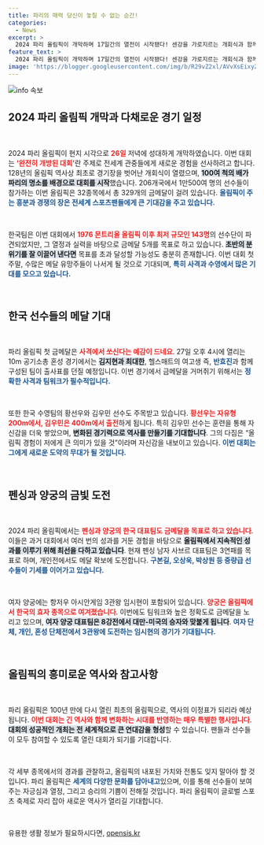 ```yaml
---
title: 파리의 매력 당신이 놓칠 수 없는 순간!
categories:
  - News
excerpt: >
  2024 파리 올림픽이 개막하며 17일간의 열전이 시작됐다! 센강을 가로지르는 개회식과 함께 대한민국 선수들의 골든 위크를 기대해보세요. 금메달의 향방은 누가 될지, 관심이 집중됩니다!
feature_text: >
  2024 파리 올림픽이 개막하며 17일간의 열전이 시작됐다! 센강을 가로지르는 개회식과 함께 대한민국 선수들의 골든 위크를 기대해보세요. 금메달의 향방은 누가 될지, 관심이 집중됩니다!
image: 'https://blogger.googleusercontent.com/img/b/R29vZ2xl/AVvXsEixyZcFfHzMRdzZMjFBmAUKJYCLCGyLL1o632UiGVXcaFdKo_bkvkuCioo0uUKlGfBVcT3P84aROyZIXSBEx3Aw5nCQ3pTgDom1WDC4m8eifvWiAmWEEVb4x6G_l8C0QH225ldMjyaFvpxGEBGNO37VmDTDMHGhJPq73UglMfDca1-0aw/s1600/blogspot.png'
---
```


<p><img src="https://blogger.googleusercontent.com/img/b/R29vZ2xl/AVvXsEixyZcFfHzMRdzZMjFBmAUKJYCLCGyLL1o632UiGVXcaFdKo_bkvkuCioo0uUKlGfBVcT3P84aROyZIXSBEx3Aw5nCQ3pTgDom1WDC4m8eifvWiAmWEEVb4x6G_l8C0QH225ldMjyaFvpxGEBGNO37VmDTDMHGhJPq73UglMfDca1-0aw/s1600/blogspot.png" alt="info 속보" /></p>

<h2 data-ke-size="size26">2024 파리 올림픽 개막과 다채로운 경기 일정</h2>

<p data-ke-size="size16">&nbsp;</p>

<p>2024 파리 올림픽이 현지 시각으로 <b><span style="color: #ee2323;">26일</span></b> 저녁에 성대하게 개막하였습니다. 이번 대회는 <b><span style="color: #ee2323;">‘완전히 개방된 대회’</span></b>란 주제로 전세계 관중들에게 새로운 경험을 선사하려고 합니다. 128년의 올림픽 역사상 최초로 경기장을 벗어난 개회식이 열렸으며, <b><span style="background-color: #21538527;">100여 척의 배가 파리의 명소를 배경으로 대회를 시작</span></b>했습니다. 206개국에서 1만500여 명의 선수들이 참가하는 이번 올림픽은 32종목에서 총 329개의 금메달이 걸려 있습니다. <b><span style="color: #1a5490;">올림픽이 주는 흥분과 경쟁의 장은 전세계 스포츠팬들에게 큰 기대감을 주고 있습니다.</span></b></p>

<p data-ke-size="size16">&nbsp;</p>

<p>한국팀은 이번 대회에서 <b><span style="color: #ee2323;">1976 몬트리올 올림픽 이후 최저 규모인 143명</span></b>의 선수단이 파견되었지만, 그 열정과 실력을 바탕으로 금메달 5개를 목표로 하고 있습니다. <b><span style="background-color: #21538527;">초반의 분위기를 잘 이끌어 낸다면</span></b> 목표를 초과 달성할 가능성도 충분히 존재합니다. 이번 대회 첫 주말, 수많은 메달 유망주들이 나서게 될 것으로 기대되며, <b><span style="color: #1a5490;">특히 사격과 수영에서 많은 기대를 모으고 있습니다.</span></b></p>

<p data-ke-size="size16">&nbsp;</p>

<h2 data-ke-size="size26">한국 선수들의 메달 기대</h2>

<p data-ke-size="size16">&nbsp;</p>

<p>파리 올림픽 첫 금메달은 <b><span style="color: #ee2323;">사격에서 쏘신다는 예감이 드네요</span></b>. 27일 오후 4시에 열리는 10m 공기소총 혼성 경기에서는 <b><span style="background-color: #21538527;">김지현과 최대한</span></b>, 헬스매트의 여고생 즉, <b><span style="color: #1a5490;">반효진</span></b>과 함께 구성된 팀이 출사표를 던질 예정입니다. 이번 경기에서 금메달을 거머쥐기 위해서는 <b><span style="color: #1a5490;">정확한 사격과 팀워크가 필수적입니다.</span></b></p>

<p data-ke-size="size16">&nbsp;</p>

<p>또한 한국 수영팀의 황선우와 김우민 선수도 주목받고 있습니다. <b><span style="color: #ee2323;">황선우는 자유형 200m에서, 김우민은 400m에서 출전</span></b>하게 됩니다. 특히 김우민 선수는 훈련을 통해 자신감을 더욱 쌓았으며, <b><span style="background-color: #21538527;">변화된 경기력으로 역사를 만들기를 기대합니다</span></b>. 그의 다짐은 “올림픽 경험이 저에게 큰 의미가 있을 것”이라며 자신감을 내보이고 있습니다. <b><span style="color: #1a5490;">이번 대회는 그에게 새로운 도약의 무대가 될 것입니다.</span></b></p>

<p data-ke-size="size16">&nbsp;</p>

<h2 data-ke-size="size26">펜싱과 양궁의 금빛 도전</h2>

<p data-ke-size="size16">&nbsp;</p>

<p>2024 파리 올림픽에서는 <b><span style="color: #ee2323;">펜싱과 양궁의 한국 대표팀도 금메달을 목표로 하고 있습니다</span></b>. 이들은 과거 대회에서 여러 번의 성과를 거둔 경험을 바탕으로 <b><span style="background-color: #21538527;">올림픽에서 지속적인 성과를 이루기 위해 최선을 다하고 있습니다</span></b>. 현재 펜싱 남자 사브르 대표팀은 3연패를 목표로 하며, 개인전에서도 메달 확보에 도전합니다. <b><span style="color: #1a5490;">구본길, 오상욱, 박상원 등 중량급 선수들이 기세를 이어가고 있습니다.</span></b></p>

<p data-ke-size="size16">&nbsp;</p>

<p>여자 양궁에는 항저우 아시안게임 3관왕 임시현이 포함되어 있습니다. <b><span style="color: #ee2323;">양궁은 올림픽에서 한국의 효자 종목으로 여겨졌습니다</span></b>. 이번에도 팀워크와 높은 정확도로 금메달을 노리고 있으며, <b><span style="background-color: #21538527;">여자 양궁 대표팀은 8강전에서 대만-미국의 승자와 맞붙게 됩니다</span></b>. <b><span style="color: #1a5490;">여자 단체, 개인, 혼성 단체전에서 3관왕에 도전하는 임시현의 경기가 기대됩니다.</span></b></p>

<p data-ke-size="size16">&nbsp;</p>

<h2 data-ke-size="size26">올림픽의 흥미로운 역사와 참고사항</h2>

<p data-ke-size="size16">&nbsp;</p>

<p>파리 올림픽은 100년 만에 다시 열린 최초의 올림픽으로, 역사의 이정표가 되리라 예상됩니다. <b><span style="color: #ee2323;">이번 대회는 긴 역사와 함께 변화하는 시대를 반영하는 매우 특별한 행사입니다</span></b>. <b><span style="background-color: #21538527;">대회의 성공적인 개최는 전 세계적으로 큰 연대감을 형성</span></b>할 수 있습니다. 팬들과 선수들이 모두 참여할 수 있도록 열린 대회가 되기를 기대합니다.</p>

<p data-ke-size="size16">&nbsp;</p>

<p>각 세부 종목에서의 경과를 관찰하고, 올림픽의 내포된 가치와 전통도 잊지 말아야 할 것입니다. 파리 올림픽은 <b><span style="color: #1a5490;">세계의 다양한 문화를 담아내고</span></b>있으며, 이를 통해 선수들이 보여주는 자긍심과 열정, 그리고 승리의 기쁨이 전해질 것입니다. 파리 올림픽이 글로벌 스포츠 축제로 자리 잡아 새로운 역사가 열리길 기대합니다.</p>

<p data-ke-size="size16">&nbsp;</p>
유용한 생활 정보가 필요하시다면, <a href="https://opensis.kr" rel="dofollow">opensis.kr</a>


